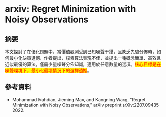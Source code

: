 # arxiv: Regret Minimization with Noisy Observations

## 摘要

本文探討了在優化問題中，當價值觀測受到已知噪聲干擾，且缺乏先驗分佈時，如何最小化決策遺憾。作者提出，樸素算法表現不佳，並提出一種概念簡單、高效且近似最優的算法，僅需少量噪聲分佈知識，適用於任意數量的選項。<mark style="color:red;">核心目標是在噪聲環境下，最小化最壞情況下的選擇遺憾</mark>。



## 參考資料

* Mohammad Mahdian, Jieming Mao, and Kangning Wang, "Regret Minimization with Noisy Observations," arXiv preprint arXiv:2207.09435 2022.
